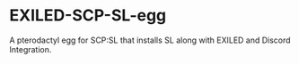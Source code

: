 # EXILED-SCP-SL-egg

A pterodactyl egg for SCP:SL that installs SL along with EXILED and Discord Integration.
